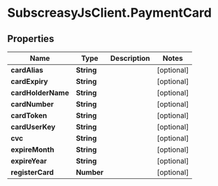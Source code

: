# SubscreasyJsClient.PaymentCard

## Properties
Name | Type | Description | Notes
------------ | ------------- | ------------- | -------------
**cardAlias** | **String** |  | [optional] 
**cardExpiry** | **String** |  | [optional] 
**cardHolderName** | **String** |  | [optional] 
**cardNumber** | **String** |  | [optional] 
**cardToken** | **String** |  | [optional] 
**cardUserKey** | **String** |  | [optional] 
**cvc** | **String** |  | [optional] 
**expireMonth** | **String** |  | [optional] 
**expireYear** | **String** |  | [optional] 
**registerCard** | **Number** |  | [optional] 


